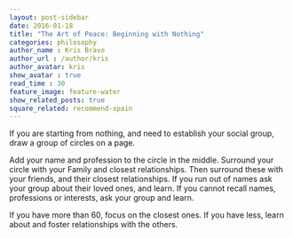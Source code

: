 ```yaml
---
layout: post-sidebar
date: 2016-01-18
title: "The Art of Peace: Beginning with Nothing"
categories: philosophy
author_name : Kris Bravo
author_url : /author/kris
author_avatar: kris
show_avatar : true
read_time : 30
feature_image: feature-water
show_related_posts: true
square_related: recommend-spain
---
```


If you are starting from nothing, and need to establish your social group, draw a group of circles on a page.

Add your name and profession to the circle in the middle. Surround your circle with your Family and closest relationships. Then surround these with your friends, and their closest relationships. If you run out of names ask your group about their loved ones, and learn. If you cannot recall names, professions or interests, ask your group and learn.

If you have more than 60, focus on the closest ones. If you have less, learn about and foster relationships with the others.

